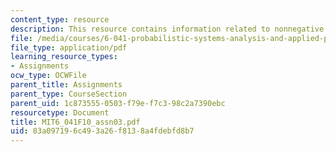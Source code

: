 ```yaml
---
content_type: resource
description: This resource contains information related to nonnegative integer values.
file: /media/courses/6-041-probabilistic-systems-analysis-and-applied-probability-fall-2010/83a097196c493a26f8138a4fdebfd8b7_MIT6_041F10_assn03.pdf
file_type: application/pdf
learning_resource_types:
- Assignments
ocw_type: OCWFile
parent_title: Assignments
parent_type: CourseSection
parent_uid: 1c873555-0503-f79e-f7c3-98c2a7390ebc
resourcetype: Document
title: MIT6_041F10_assn03.pdf
uid: 83a09719-6c49-3a26-f813-8a4fdebfd8b7
---
```

